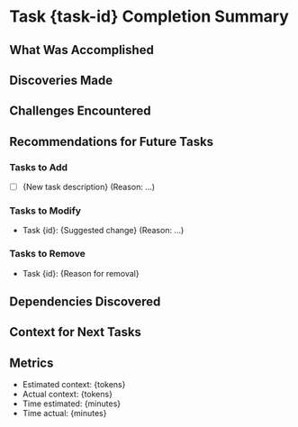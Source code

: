 # Task {task-id} Completion Summary

## What Was Accomplished
<!-- Concrete deliverables, files created/modified, decisions made -->

## Discoveries Made
<!-- Things learned during execution that weren't known when task was planned -->

## Challenges Encountered
<!-- Issues, blockers, unexpected complexity, workarounds needed -->

## Recommendations for Future Tasks
<!-- Suggested updates to upcoming tasks -->

### Tasks to Add
- [ ] {New task description} (Reason: ...)

### Tasks to Modify
- Task {id}: {Suggested change} (Reason: ...)

### Tasks to Remove
- Task {id}: {Reason for removal}

## Dependencies Discovered
<!-- New dependencies on other tasks or external factors -->

## Context for Next Tasks
<!-- Critical information needed by subsequent tasks -->

## Metrics
- Estimated context: {tokens}
- Actual context: {tokens}
- Time estimated: {minutes}
- Time actual: {minutes}
